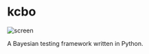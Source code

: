 kcbo
====

![screen](http://imgur.com/6l6xLNG.png)

A Bayesian testing framework written in Python. 
